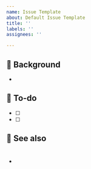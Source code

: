 ```yaml
---
name: Issue Template
about: Default Issue Template
title: ''
labels: ''
assignees: ''

---
```


## 🧐 Background
-

## 🚧 To-do
- [ ]
- [ ]

## 💬 See also
- #
